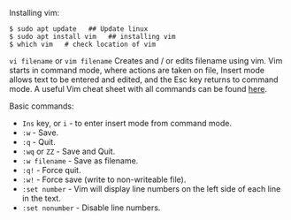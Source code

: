 Installing vim:

    $ sudo apt update   ## Update linux
    $ sudo apt install vim   ## installing vim 
    $ which vim   # check location of vim
    
`vi filename` or `vim filename` Creates and / or edits filename using vim. Vim starts in command mode, where actions are taken on file, Insert mode allows text to be entered and edited, and the Esc key returns to command mode. A useful Vim cheat sheet with all commands can be found [here](https://vim.rtorr.com/).

Basic commands: 

- `Ins` key, or `i` - to enter insert mode from command mode.
- `:w` - Save.
- `:q` - Quit.
- `:wq` or `ZZ` - Save and Quit.
- `:w filename` - Save as filename.
- `:q!` - Force quit.
- `:w!` - Force save (write to non-writeable file).
- `:set number` - Vim will display line numbers on the left side of each line in the text.
- `:set nonumber` - Disable line numbers.

